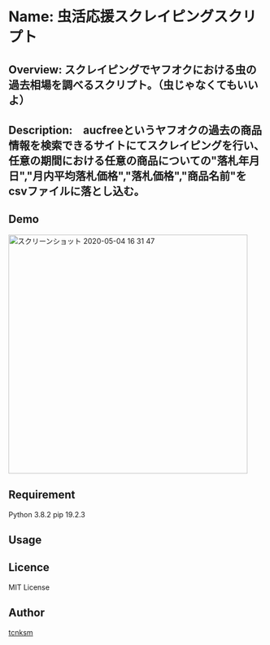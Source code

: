 Name: 虫活応援スクレイピングスクリプト
====


## Overview: スクレイピングでヤフオクにおける虫の過去相場を調べるスクリプト。（虫じゃなくてもいいよ）

## Description:　aucfreeというヤフオクの過去の商品情報を検索できるサイトにてスクレイピングを行い、任意の期間における任意の商品についての"落札年月日","月内平均落札価格","落札価格","商品名前"をcsvファイルに落とし込む。

## Demo
<img width="470" alt="スクリーンショット 2020-05-04 16 31 47" src="https://user-images.githubusercontent.com/48376024/80945749-779f0380-8e27-11ea-8657-676999ed8f79.png">

## Requirement
Python 3.8.2
pip 19.2.3

## Usage



## Licence

MIT License

## Author

[tcnksm](https://github.com/tcnksm)
